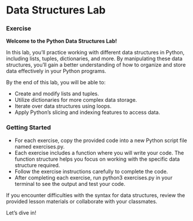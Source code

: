 # Data Structures Lab

### Exercise
**Welcome to the Python Data Structures Lab!**

In this lab, you’ll practice working with different data structures in Python, including lists, tuples, dictionaries, and more. By manipulating these data structures, you’ll gain a better understanding of how to organize and store data effectively in your Python programs.

By the end of this lab, you will be able to:

- Create and modify lists and tuples.
- Utilize dictionaries for more complex data storage.
- Iterate over data structures using loops.
- Apply Python’s slicing and indexing features to access data.

### Getting Started
- For each exercise, copy the provided code into a new Python script file named exercises.py.
- Each exercise includes a function where you will write your code. The function structure helps you focus on working with the specific data structure required.
- Follow the exercise instructions carefully to complete the code.
- After completing each exercise, run python3 exercises.py in your terminal to see the output and test your code.

If you encounter difficulties with the syntax for data structures, review the provided lesson materials or collaborate with your classmates.

Let’s dive in!